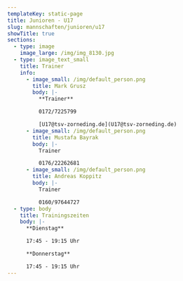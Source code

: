 ```yaml
---
templateKey: static-page
title: Junioren - U17
slug: mannschaften/junioren/u17
showTitle: true
sections:
  - type: image
    image_large: /img/img_8130.jpg
  - type: image_text_small
    title: Trainer
    info:
      - image_small: /img/default_person.png
        title: Mark Grusz
        body: |-
          **Trainer**

          0172/7225799

          [U17@tsv-zorneding.de](U17@tsv-zorneding.de)
      - image_small: /img/default_person.png
        title: Mustafa Bayrak
        body: |-
          Trainer

          0176/22262681
      - image_small: /img/default_person.png
        title: Andreas Koppitz
        body: |-
          Trainer

          0160/97644727
  - type: body
    title: Trainingszeiten
    body: |-
      **Dienstag**

      17:45 - 19:15 Uhr

      **Donnerstag**

      17:45 - 19:15 Uhr
---
```

